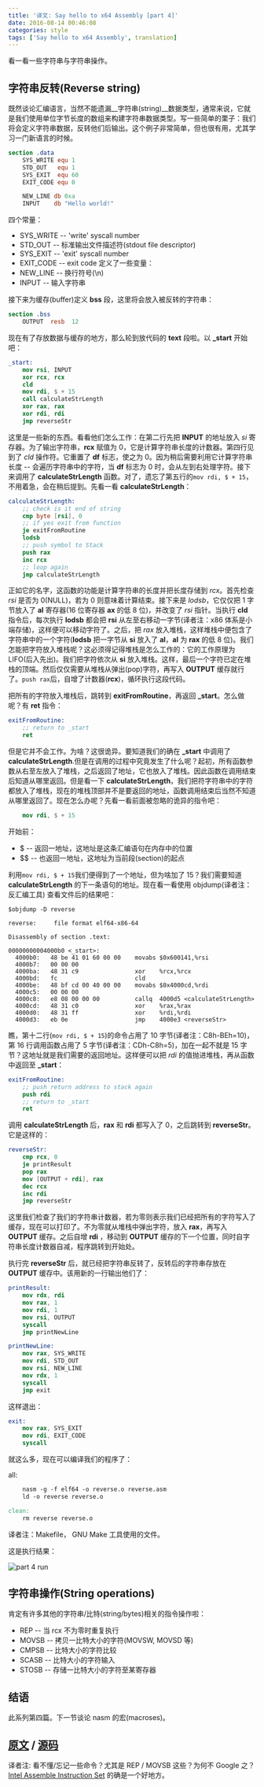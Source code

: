 ```yaml
---
title: '译文: Say hello to x64 Assembly [part 4]'
date: 2016-08-14 00:46:08
categories: style
tags: ['Say hello to x64 Assembly', translation]
---
```


看一看一些字符串与字符串操作。

## 字符串反转(Reverse string)

既然谈论汇编语言，当然不能遗漏__字符串(string)__数据类型，通常来说，它就是我们使用单位字节长度的数组来构建字符串数据类型。写一些简单的栗子：我们将会定义字符串数据，反转他们后输出。这个例子非常简单，但也很有用，尤其学习一门新语言的时候。

```nasm
section .data
    SYS_WRITE equ 1
    STD_OUT   equ 1
    SYS_EXIT  equ 60
    EXIT_CODE equ 0

    NEW_LINE db 0xa
    INPUT    db "Hello world!"
```

四个常量：

* SYS_WRITE -- 'write' syscall number
* STD_OUT   -- 标准输出文件描述符(stdout file descriptor)
* SYS_EXIT  -- 'exit' syscall number
* EXIT_CODE -- exit code
定义了一些变量：
* NEW_LINE  -- 换行符号(\n)
* INPUT     -- 输入字符串

接下来为缓存(buffer)定义 **bss** 段，这里将会放入被反转的字符串：

```nasm
section .bss
    OUTPUT  resb  12
```

现在有了存放数据与缓存的地方，那么轮到放代码的 __text__ 段啦。以 **_start** 开始吧：

```nasm
_start:
    mov rsi, INPUT
    xor rcx, rcx
    cld
    mov rdi, $ + 15
    call calculateStrLength
    xor rax, rax
    xor rdi, rdi
    jmp reverseStr
```

这里是一些新的东西。看看他们怎么工作：在第二行先把 **INPUT** 的地址放入 *si* 寄存器。为了输出字符串，**rcx** 赋值为 0，它是计算字符串长度的计数器。第四行见到了 *cld* 操作符。它重置了 **df** 标志，使之为 0。因为稍后需要利用它计算字符串长度 -- 会遍历字符串中的字符，当 **df** 标志为 0 时，会从左到右处理字符。接下来调用了 **calculateStrLength** 函数。对了，遗忘了第五行的`mov rdi, $ + 15`，不用着急，会在稍后提到。先看一看 **calculateStrLength**：

```nasm
calculateStrLength:
    ;; check is it end of string
    cmp byte [rsi], 0
    ;; if yes exit from function
    je exitFromRoutine
    lodsb
    ;; push symbol to Stack
    push rax
    inc rcx
    ;; loop again
    jmp calculateStrLength
```

正如它的名字，这函数的功能是计算字符串的长度并把长度存储到 *rcx*。首先检查 *rsi* 是否为 0(NULL)，若为 0 则意味着计算结束。接下来是 *lodsb*，它仅仅把 1 字节放入了 **al** 寄存器(16 位寄存器 **ax** 的低 8 位)，并改变了 *rsi* 指针。当执行 **cld** 指令后，每次执行 **lodsb** 都会把 **rsi** 从左至右移动一字节(译者注：x86 体系是小端存储)，这样便可以移动字符了。之后，把 *rax* 放入堆栈，这样堆栈中便包含了字符串中的一个字符(**lodsb** 把一字节从 **si** 放入了 **al**，**al** 为 **rax** 的低 8 位)。我们怎能把字符放入堆栈呢？这必须得记得堆栈是怎么工作的：它的工作原理为 LIFO(后入先出)。我们把字符依次从 **si** 放入堆栈。这样，最后一个字符已定在堆栈的顶端。然后仅仅需要从堆栈从弹出(pop)字符，再写入 **OUTPUT** 缓存就行了。`push rax`后，自增了计数器(**rcx**)，循环执行这段代码。

把所有的字符放入堆栈后，跳转到 **exitFromRoutine**，再返回 **_start**。怎么做呢？有 **ret** 指令：

```nasm
exitFromRoutine:
    ;; return to _start
    ret
```

但是它并不会工作。为啥？这很诡异。要知道我们的确在 **_start** 中调用了 **calculateStrLength**.但是在调用的过程中究竟发生了什么呢？起初，所有函数参数从右至左放入了堆栈，之后返回了地址，它也放入了堆栈。因此函数在调用结束后知道从哪里返回。但是看一下 **calculateStrLength**，我们把符字符串中的字符都放入了堆栈，现在的堆栈顶部并不是要返回的地址，函数调用结束后当然不知道从哪里返回了。现在怎么办呢？先看一看前面被忽略的诡异的指令吧：

```nasm
    mov rdi, $ + 15
```

开始前：

* $ -- 返回一地址，这地址是这条汇编语句在内存中的位置
* $$ -- 也返回一地址，这地址为当前段(section)的起点

利用`mov rdi, $ + 15`我们便得到了一个地址，但为啥加了 15？我们需要知道 **calculateStrLength** 的下一条语句的地址。现在看一看使用 objdump(译者注：反汇编工具) 查看文件后的结果吧：

```log
$objdump -D reverse

reverse:     file format elf64-x86-64

Disassembly of section .text:

00000000004000b0 <_start>:
  4000b0:   48 be 41 01 60 00 00    movabs $0x600141,%rsi
  4000b7:   00 00 00
  4000ba:   48 31 c9                xor    %rcx,%rcx
  4000bd:   fc                      cld
  4000be:   48 bf cd 00 40 00 00    movabs $0x4000cd,%rdi
  4000c5:   00 00 00
  4000c8:   e8 08 00 00 00          callq  4000d5 <calculateStrLength>
  4000cd:   48 31 c0                xor    %rax,%rax
  4000d0:   48 31 ff                xor    %rdi,%rdi
  4000d3:   eb 0e                   jmp    4000e3 <reverseStr>
```

瞧，第十二行(`mov rdi, $ + 15`)的命令占用了 10 字节(译者注：C8h-BEh=10)，第 16 行调用函数占用了 5 字节(译者注：CDh-C8h=5)，加在一起不就是 15 字节？这地址就是我们需要的返回地址。这样便可以把 *rdi* 的值抛进堆栈，再从函数中返回至 **_start**：

```nasm
exitFromRoutine:
    ;; push return address to stack again
    push rdi
    ;; return to _start
    ret
```

调用 **calculateStrLength** 后，**rax** 和 **rdi** 都写入了 0，之后跳转到 **reverseStr**。它是这样的：

```nasm
reverseStr:
    cmp rcx, 0
    je printResult
    pop rax
    mov [OUTPUT + rdi], rax
    dec rcx
    inc rdi
    jmp reverseStr
```

这里我们检查了我们的字符串计数器，若为零则表示我们已经把所有的字符写入了缓存，现在可以打印了。不为零就从堆栈中弹出字符，放入 **rax**，再写入 **OUTPUT** 缓存。之后自增 **rdi** ，移动到 **OUTPUT** 缓存的下一个位置，同时自字符串长度计数器自减，程序跳转到开始处。

执行完 **reverseStr** 后，就已经把字符串反转了，反转后的字符串存放在 **OUTPUT** 缓存中。该用新的一行输出他们了：

```nasm
printResult:
    mov rdx, rdi
    mov rax, 1
    mov rdi, 1
    mov rsi, OUTPUT
    syscall
    jmp printNewLine

printNewLine:
    mov rax, SYS_WRITE
    mov rdi, STD_OUT
    mov rsi, NEW_LINE
    mov rdx, 1
    syscall
    jmp exit
```

这样退出：

```nasm
exit:
    mov rax, SYS_EXIT
    mov rdi, EXIT_CODE
    syscall
```

就这么多，现在可以编译我们的程序了：

all:

```makefile
    nasm -g -f elf64 -o reverse.o reverse.asm
    ld -o reverse reverse.o

clean:
    rm reverse reverse.o
```

译者注：Makefile， GNU Make 工具使用的文件。

这是执行结果：

![part 4 run](/images/16/08/part-4-run.png)

## 字符串操作(String operations)

肯定有许多其他的字符串/比特(string/bytes)相关的指令操作啦：

* REP -- 当 rcx 不为零时重复执行
* MOVSB -- 拷贝一比特大小的字符(MOVSW, MOVSD 等)
* CMPSB -- 比特大小的字符比较
* SCASB -- 比特大小的字符输入
* STOSB -- 存储一比特大小的字符至某寄存器

## 结语

此系列第四篇。下一节谈论 nasm 的宏(macroses)。

## [原文](http://0xax.blogspot.com/2014/11/say-hello-to-x64-assembly-part-4.html) / [源码](https://github.com/0xAX/asm/tree/master/strings)

译者注:
看不懂/忘记一些命令？尤其是 REP / MOVSB 这些？为何不 Google 之？[Intel Assemble Instruction Set](http://www.skywind.me/maker/intel.htm) 的确是一个好地方。
